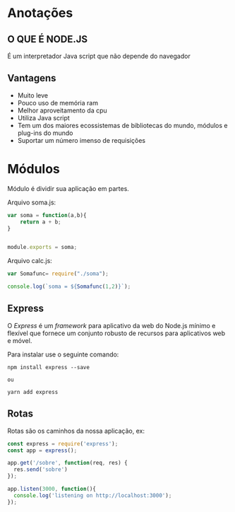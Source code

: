 # Anotações

## O QUE É NODE.JS

É um interpretador Java script que não depende do navegador

## Vantagens

- Muito leve
- Pouco uso de memória ram
- Melhor aproveitamento da cpu
- Utiliza Java script
- Tem um dos maiores ecossistemas de bibliotecas do mundo, módulos e plug-ins do mundo
- Suportar um número imenso de requisições

# Módulos

Módulo é dividir sua aplicação em partes.

Arquivo soma.js:

~~~javascript
var soma = function(a,b){
	return a + b;
}


module.exports = soma;
~~~

Arquivo calc.js:

~~~javascript
var Somafunc= require("./soma");

console.log(`soma = ${Somafunc(1,2)}`);
~~~~



## Express

O *Express* é um *framework* para aplicativo da web do Node.js mínimo e flexível que fornece um conjunto robusto de recursos para aplicativos web e móvel.

Para instalar use o seguinte comando:

```
npm install express --save

ou

yarn add express
```



## Rotas 

Rotas são os caminhos da nossa aplicação, ex:

~~~javascript
const express = require('express');
const app = express();

app.get('/sobre', function(req, res) {
  res.send('sobre')
});

app.listen(3000, function(){
  console.log('listening on http://localhost:3000');
});
~~~







 
